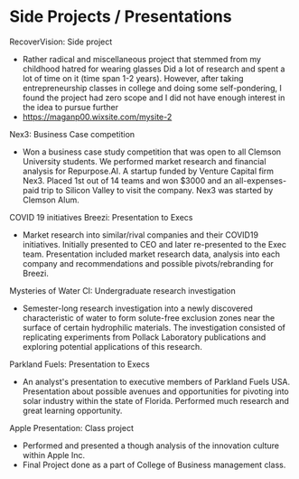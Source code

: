 # Side Projects / Presentations

RecoverVision: Side project
 - Rather radical and miscellaneous project that stemmed from my childhood hatred for wearing glasses
 Did a lot of research and spent a lot of time on it (time span 1-2 years). However, after taking entrepreneurship classes in college and doing some self-pondering, I found the project had zero scope and I did not have enough interest in the idea to pursue further
 - https://maganp00.wixsite.com/mysite-2

 Nex3: Business Case competition
 - Won a business case study competition that was open to all Clemson University students. We performed market research and financial analysis for Repurpose.AI. A startup funded by Venture Capital firm Nex3. Placed 1st out of 14 teams and won $3000 and an all-expenses-paid trip to Silicon Valley to visit the company. Nex3 was started by Clemson Alum.

 COVID 19 initiatives Breezi: Presentation to Execs
 - Market research into similar/rival companies and their COVID19 initiatives. Initially presented to CEO and later re-presented to the Exec team. Presentation included market research data, analysis into each company and recommendations and possible pivots/rebranding for Breezi.

Mysteries of Water CI: Undergraduate research investigation
- Semester-long research investigation into a newly discovered characteristic of water to form solute-free exclusion zones near the surface of certain hydrophilic materials. The investigation consisted of replicating experiments from Pollack Laboratory publications and exploring potential applications of this research.

Parkland Fuels: Presentation to Execs
- An analyst's presentation to executive members of Parkland Fuels USA. Presentation about possible avenues and opportunities for pivoting into solar industry within the state of Florida. Performed much research and great learning opportunity.

Apple Presentation: Class project
- Performed and presented a though analysis of the innovation culture within Apple Inc.
- Final Project done as a part of College of Business management class.
